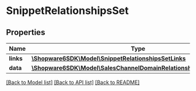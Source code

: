 # SnippetRelationshipsSet

## Properties
Name | Type | Description | Notes
------------ | ------------- | ------------- | -------------
**links** | [**\Shopware6SDK\Model\SnippetRelationshipsSetLinks**](SnippetRelationshipsSetLinks.md) |  | [optional] 
**data** | [**\Shopware6SDK\Model\SalesChannelDomainRelationshipsSnippetSetData**](SalesChannelDomainRelationshipsSnippetSetData.md) |  | [optional] 

[[Back to Model list]](../../README.md#documentation-for-models) [[Back to API list]](../../README.md#documentation-for-api-endpoints) [[Back to README]](../../README.md)

